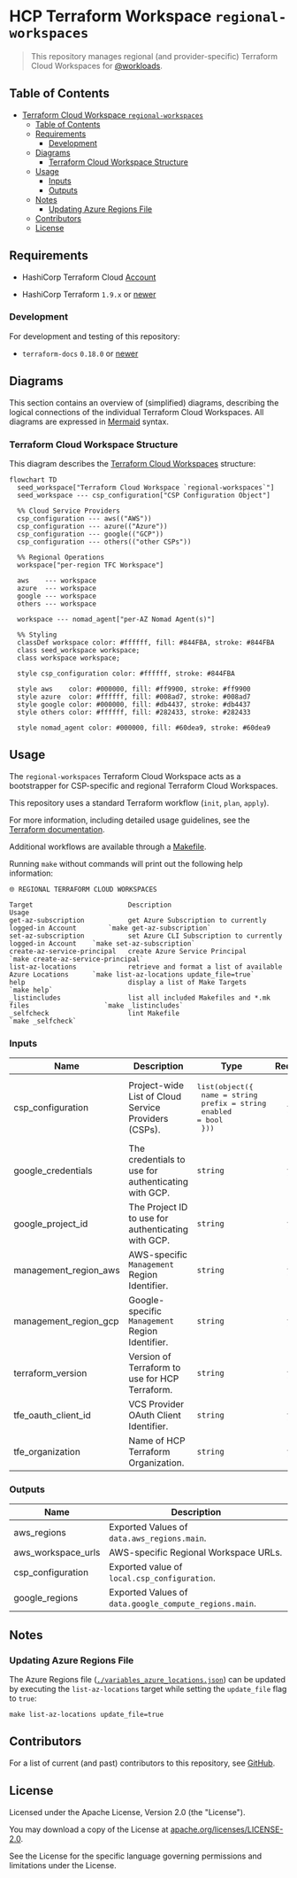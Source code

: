 # HCP Terraform Workspace `regional-workspaces`

> This repository manages regional (and provider-specific) Terraform Cloud Workspaces for [@workloads](https://github.com/workloads).

## Table of Contents

<!-- TOC -->
* [Terraform Cloud Workspace `regional-workspaces`](#terraform-cloud-workspace-regional-workspaces)
  * [Table of Contents](#table-of-contents)
  * [Requirements](#requirements)
    * [Development](#development)
  * [Diagrams](#diagrams)
    * [Terraform Cloud Workspace Structure](#terraform-cloud-workspace-structure)
  * [Usage](#usage)
    * [Inputs](#inputs)
    * [Outputs](#outputs)
  * [Notes](#notes)
    * [Updating Azure Regions File](#updating-azure-regions-file)
  * [Contributors](#contributors)
  * [License](#license)
<!-- TOC -->

## Requirements

* HashiCorp Terraform Cloud [Account](https://app.terraform.io/session)
- HashiCorp Terraform `1.9.x` or [newer](https://developer.hashicorp.com/terraform/downloads)

### Development

For development and testing of this repository:

- `terraform-docs` `0.18.0` or [newer](https://terraform-docs.io/user-guide/installation/)

## Diagrams

This section contains an overview of (simplified) diagrams, describing the logical connections of the individual Terraform Cloud Workspaces.
All diagrams are expressed in [Mermaid](https://mermaid.js.org) syntax.

### Terraform Cloud Workspace Structure

This diagram describes the [Terraform Cloud Workspaces](https://developer.hashicorp.com/terraform/cloud-docs/workspaces) structure:

```mermaid
flowchart TD
  seed_workspace["Terraform Cloud Workspace `regional-workspaces`"]
  seed_workspace --- csp_configuration["CSP Configuration Object"]

  %% Cloud Service Providers
  csp_configuration --- aws(("AWS"))
  csp_configuration --- azure(("Azure"))
  csp_configuration --- google(("GCP"))
  csp_configuration --- others(("other CSPs"))

  %% Regional Operations
  workspace["per-region TFC Workspace"]

  aws    --- workspace
  azure  --- workspace
  google --- workspace
  others --- workspace

  workspace --- nomad_agent["per-AZ Nomad Agent(s)"]

  %% Styling
  classDef workspace color: #ffffff, fill: #844FBA, stroke: #844FBA
  class seed_workspace workspace;
  class workspace workspace;

  style csp_configuration color: #ffffff, stroke: #844FBA

  style aws    color: #000000, fill: #ff9900, stroke: #ff9900
  style azure  color: #ffffff, fill: #008ad7, stroke: #008ad7
  style google color: #000000, fill: #db4437, stroke: #db4437
  style others color: #ffffff, fill: #282433, stroke: #282433

  style nomad_agent color: #000000, fill: #60dea9, stroke: #60dea9
```

## Usage

The `regional-workspaces` Terraform Cloud Workspace acts as a bootstrapper for CSP-specific and regional Terraform Cloud Workspaces.

This repository uses a standard Terraform workflow (`init`, `plan`, `apply`).

For more information, including detailed usage guidelines, see the [Terraform documentation](https://developer.hashicorp.com/terraform/cli/commands).

Additional workflows are available through a [Makefile](./Makefile).

Running `make` without commands will print out the following help information:

```text
🌐 REGIONAL TERRAFORM CLOUD WORKSPACES

Target                        Description                                                  Usage
get-az-subscription           get Azure Subscription to currently logged-in Account        `make get-az-subscription`
set-az-subscription           set Azure CLI Subscription to currently logged-in Account    `make set-az-subscription`
create-az-service-principal   create Azure Service Principal                               `make create-az-service-principal`
list-az-locations             retrieve and format a list of available Azure Locations      `make list-az-locations update_file=true`
help                          display a list of Make Targets                               `make help`
_listincludes                 list all included Makefiles and *.mk files                   `make _listincludes`
_selfcheck                    lint Makefile                                                `make _selfcheck`
```

<!-- BEGIN_TF_DOCS -->
### Inputs

| Name | Description | Type | Required |
|------|-------------|------|:--------:|
| csp_configuration | Project-wide List of Cloud Service Providers (CSPs). | <pre>list(object({<br>    name    = string<br>    prefix  = string<br>    enabled = bool<br>  }))</pre> | yes |
| google_credentials | The credentials to use for authenticating with GCP. | `string` | yes |
| google_project_id | The Project ID to use for authenticating with GCP. | `string` | yes |
| management_region_aws | AWS-specific `Management` Region Identifier. | `string` | yes |
| management_region_gcp | Google-specific `Management` Region Identifier. | `string` | yes |
| terraform_version | Version of Terraform to use for HCP Terraform. | `string` | yes |
| tfe_oauth_client_id | VCS Provider OAuth Client Identifier. | `string` | yes |
| tfe_organization | Name of HCP Terraform Organization. | `string` | yes |

### Outputs

| Name | Description |
|------|-------------|
| aws_regions | Exported Values of `data.aws_regions.main`. |
| aws_workspace_urls | AWS-specific Regional Workspace URLs. |
| csp_configuration | Exported value of `local.csp_configuration`. |
| google_regions | Exported Values of `data.google_compute_regions.main`. |
<!-- END_TF_DOCS -->

## Notes

### Updating Azure Regions File

The Azure Regions file ([`./variables_azure_locations.json`](./variables_azure_locations.json)) can be updated by executing the `list-az-locations` target while setting the `update_file` flag to `true`:

```shell
make list-az-locations update_file=true
```

## Contributors

For a list of current (and past) contributors to this repository, see [GitHub](https://github.com/workloads/regional-workspaces/graphs/contributors).

## License

Licensed under the Apache License, Version 2.0 (the "License").

You may download a copy of the License at [apache.org/licenses/LICENSE-2.0](http://www.apache.org/licenses/LICENSE-2.0).

See the License for the specific language governing permissions and limitations under the License.
